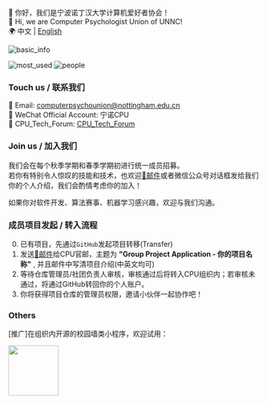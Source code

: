 👋 你好，我们是宁波诺丁汉大学计算机爱好者协会！  
👋 Hi, we are Computer Psychologist Union of UNNC!  
🌍 中文 | [English](/README_en.md)

  ![basic_info](https://gist.githubusercontent.com/Pleasurecruise/7161f719beaa843297060a8c5b4b96a2/raw/base.svg)
  
  ![most_used](https://gist.githubusercontent.com/Pleasurecruise/7161f719beaa843297060a8c5b4b96a2/raw/mostused.svg)
  ![people](https://gist.githubusercontent.com/Pleasurecruise/7161f719beaa843297060a8c5b4b96a2/raw/people.svg)
  
### Touch us / 联系我们

📮 Email: [computerpsychounion@nottingham.edu.cn](mailto:computerpsychounion@nottingham.edu.cn)  
📱 WeChat Official Account: 宁诺CPU  
📌 CPU_Tech_Forum: [CPU_Tech_Forum](https://comppsyunion.github.io/CPU_Tech_Forum/)

### Join us / 加入我们
我们会在每个秋季学期和春季学期初进行统一成员招募。  
若你有特别令人惊叹的技能和技术，也欢迎[📧邮件](mailto:computerpsychounion@nottingham.edu.cn)或者微信公众号对话框发给我们你的个人介绍，我们会酌情考虑你的加入！  

如果你对软件开发、算法赛事、机器学习感兴趣，欢迎与我们沟通。  

### 成员项目发起 / 转入流程
0. 已有项目，先通过``GitHub``发起项目转移(Transfer)
1. 发送[📧邮件](mailto:computerpsychounion@nottingham.edu.cn)给CPU官邮，主题为 **"Group Project Application - 你的项目名称"** , 并且邮件中写清项目介绍(中英文均可)
2. 等待仓库管理员/社团负责人审核，审核通过后将转入CPU组织内；若审核未通过，将通过GitHub转回你的个人账户。
3. 你将获得项目仓库的管理员权限，邀请小伙伴一起协作吧！

### Others
\[推广\]在组织内开源的校园墙类小程序，欢迎试用：

<img width="100" src="https://github.com/user-attachments/assets/16cfc02c-7306-40fc-b44f-1627695edaa3">
